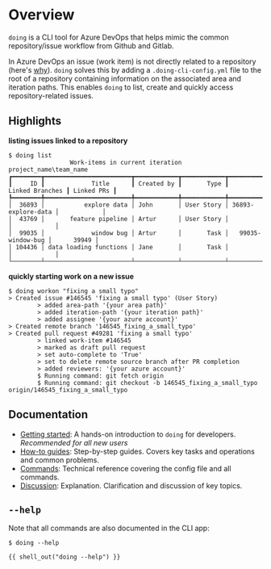 # Overview

`doing` is a CLI tool for Azure DevOps that helps mimic the common repository/issue workflow from Github and Gitlab.

In Azure DevOps an issue (work item) is not directly related to a repository (here's [why](discussion/oneproject_setup.md)). `doing` solves this by adding a `.doing-cli-config.yml` file to the root of a repository containing information on the associated area and iteration paths. This enables `doing` to list, create and quickly access repository-related issues.

## Highlights

**listing issues linked to a repository**

<div class="termy termy-small">

```console
$ doing list
                 Work-items in current iteration project_name\team_name                  
┏━━━━━━━━┳━━━━━━━━━━━━━━━━━━━━━━━━┳━━━━━━━━━━━━┳━━━━━━━━━━━━┳━━━━━━━━━━━━━━━━━━━━┳━━━━━━━━━━━━┓
┃     ID ┃             Title      ┃ Created by ┃       Type ┃    Linked Branches ┃ Linked PRs ┃
┡━━━━━━━━╇━━━━━━━━━━━━━━━━━━━━━━━━╇━━━━━━━━━━━━╇━━━━━━━━━━━━╇━━━━━━━━━━━━━━━━━━━━╇━━━━━━━━━━━━┩
│  36893 │           explore data │ John       │ User Story │ 36893-explore-data │            │
│  43769 │       feature pipeline │ Artur      │ User Story │                    │            │
│  99035 │             window bug │ Artur      │       Task │   99035-window-bug │      39949 │
│ 104436 │ data loading functions │ Jane       │       Task │                    │            │
└────────┴────────────────────────┴────────────┴────────────┴────────────────────┴────────────┘
```

</div>

**quickly starting work on a new issue**

<div class="termy termy-small">

```console
$ doing workon "fixing a small typo"
> Created issue #146545 'fixing a small typo' (User Story)
        > added area-path '{your area path}'
        > added iteration-path '{your iteration path}'
        > added assignee '{your azure account}'
> Created remote branch '146545_fixing_a_small_typo'
> Created pull request #49281 'fixing a small typo'
        > linked work-item #146545
        > marked as draft pull request
        > set auto-complete to 'True'
        > set to delete remote source branch after PR completion
        > added reviewers: '{your azure account}'
        $ Running command: git fetch origin
        $ Running command: git checkout -b 146545_fixing_a_small_typo origin/146545_fixing_a_small_typo
```

</div>


## Documentation

- [Getting started](get_started/install.md): A hands-on introduction to `doing` for developers. *Recommended for all new users*
- [How-to guides](howto/workflow_new_item.md): Step-by-step guides. Covers key tasks and operations and common problems.
- [Commands](reference/config_file.md): Technical reference covering the config file and all commands.
- [Discussion](discussion/oneproject_setup.md): Explanation. Clarification and discussion of key topics.

## `--help`

Note that all commands are also documented in the CLI app:

<div class="termy">

```console
$ doing --help

{{ shell_out("doing --help") }}
```

</div>
